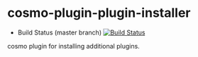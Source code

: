 cosmo-plugin-plugin-installer
=============================

- Build Status (master branch) [![Build Status](https://secure.travis-ci.org/CloudifySource/cosmo-plugin-plugin-installer.png?branch=master)](http://travis-ci.org/CloudifySource/cosmo-plugin-plugin-installer)


cosmo plugin for installing additional plugins.
